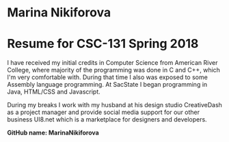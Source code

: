 # Marina Nikiforova
# Resume for CSC-131 Spring 2018

I have received my initial credits in Computer Science from American River College, where majority of the programming was done in C and C++, which I'm very comfortable with. During that time I also was exposed to some Assembly language programming. At SacState I began programming in Java, HTML/CSS and Javascript. 

During my breaks I work with my husband at his design studio CreativeDash as a project manager and provide social media support for our other business UI8.net which is a marketplace for designers and developers.

**GitHub name: MarinaNikiforova**

